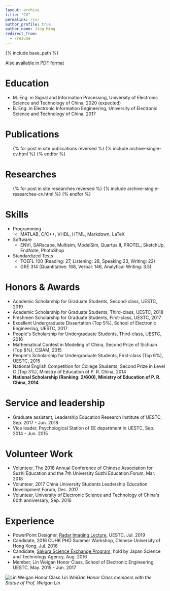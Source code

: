 ```yaml
---
layout: archive
title: "CV"
permalink: /cv/
author_profile: true
author_name: Jing Ming
redirect_from:
  - /resume
---
```


{% include base_path %}

[Also available in PDF format](https://github.com/JingMing2019/CurriculumVitae/raw/master/cv_JingMing.pdf)

Education
======
* M. Eng. in Signal and Information Processing, University of Electronic Science and Technology of China, 2020 (expected)
* B. Eng. in Electronic Information Engineering, University of Electronic Science and Technology of China, 2017

Publications
======
  <ul>{% for post in site.publications reversed %}
    {% include archive-single-cv.html %}
  {% endfor %}</ul>

Researches
======
  <ul>{% for post in site.researches reversed %}
    {% include archive-single-researches-cv.html %}
  {% endfor %}</ul>

Skills
======
* Programming
  * MATLAB, C/C++, VHDL, HTML, Markdown, LaTeX
* Software
  * ENVI, SARscape, Multisim, ModelSim, Quartus II, PROTEL, SketchUp, EndNote, PhotoShop
* Standardized Tests
  * TOEFL 100 (Reading: 27, Listening: 28, Speaking 23, Writing: 22)
  * GRE 314 (Quantitative: 168, Verbal: 146, Analytical Writing: 3.5)

Honors & Awards
======
* Academic Scholarship for Graduate Students, Second-class, UESTC, 2019
* Academic Scholarship for Graduate Students, Third-class, UESTC, 2018
* Freshmen Scholarship for Graduate Students, First-class, UESTC, 2017
* Excellent Undergraduate Dissertation (Top 5%), School of Electronic Engineering, UESTC, 2017
* People's Scholarship for Undergraduate Students, Third-class, UESTC, 2016
* Mathematical Contest in Modeling of China, Second Prize of Sichuan (Top 8%), CSIAM, 2015
* People's Scholarship for Undergraduate Students, First-class (Top 6%), UESTC, 2015
* National English Competition for College Students, Second Prize in Level C (Top 3%), Ministry of Education of P. R. China, 2014
* **National Scholarship (Ranking: 2/600), Ministry of Education of P. R. China, 2014**

Service and leadership
======
* Graduate assistant, Leadership Education Research Institute of UESTC, Sep. 2017 - Jun. 2018
* Vice leader, Psychological Station of EE department in UESTC, Sep. 2014 - Jun. 2015

Volunteer Work
======
* Volunteer, The 2018 Annual Conference of Chinese Association for Suzhi Education and the 7th University Suzhi Education Forum, Mar. 2018
* Volunteer, 2017 China University Students Leadership Education Development Forum, Dec. 2017
* Volunteer, University of Electronic Science and Technology of China's 60th anniversary, Sep. 2016

Experience
======
* PowerPoint Designer, [Radar Imaging Lecture](/files/Radar-Imaging-Lecture.pdf), UESTC, Jul. 2019
* Candidate, 2016 CUHK PHD Summer Workshop, Chinese University of Hong Kong, Jul. 2016
* Candidate, [Sakura Science Exchange Program](https://ssp.jst.go.jp/EN/outline/index.html), hold by Japan Science and Technology Agency, Aug. 2016
* Member, Lin Weigan Honor Class, School of Electronic Engineering, UESTC, May. 2015 - Jun. 2017

![Lin Weigan Honor Class](/images/cv-linweigan-honor-class.jpg)
_Lin WeiGan Honor Class members with the Statue of Prof. Weigan Lin_